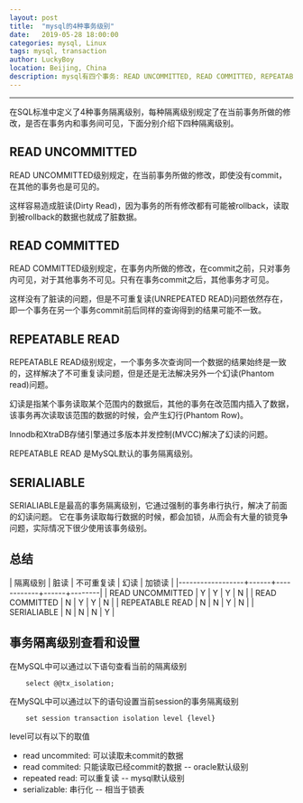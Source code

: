 ```yaml
---
layout: post
title:  "mysql的4种事务级别"
date:   2019-05-28 18:00:00
categories: mysql, Linux
tags: mysql, transaction
author: LuckyBoy
location: Beijing, China
description: mysql有四个事务: READ UNCOMMITTED, READ COMMITTED, REPEATABLE READ和SERIALIABLE; 不同级别在效率和事务的隔离性上表现有所不同。
---
```

---


在SQL标准中定义了4种事务隔离级别，每种隔离级别规定了在当前事务所做的修改，是否在事务内和事务间可见，下面分别介绍下四种隔离级别。

## READ UNCOMMITTED

READ UNCOMMITTED级别规定，在当前事务所做的修改，即使没有commit，在其他的事务也是可见的。

这样容易造成脏读(Dirty Read)，因为事务的所有修改都有可能被rollback，读取到被rollback的数据也就成了脏数据。


## READ COMMITTED

READ COMMITTED级别规定，在事务内所做的修改，在commit之前，只对事务内可见，对于其他事务不可见。只有在事务commit之后，其他事务才可见。

这样没有了脏读的问题，但是不可重复读(UNREPEATED READ)问题依然存在，即一个事务在另一个事务commit前后同样的查询得到的结果可能不一致。


## REPEATABLE READ

REPEATABLE READ级别规定，一个事务多次查询同一个数据的结果始终是一致的，这样解决了不可重复读问题，但是还是无法解决另外一个幻读(Phantom read)问题。

幻读是指某个事务读取某个范围内的数据后，其他的事务在改范围内插入了数据，该事务再次读取该范围的数据的时候，会产生幻行(Phantom Row)。

Innodb和XtraDB存储引擎通过多版本并发控制(MVCC)解决了幻读的问题。

REPEATABLE READ 是MySQL默认的事务隔离级别。


## SERIALIABLE 

SERIALIABLE是最高的事务隔离级别，它通过强制的事务串行执行，解决了前面的幻读问题。
它在事务读取每行数据的时候，都会加锁，从而会有大量的锁竞争问题，实际情况下很少使用该事务级别。


## 总结

| 隔离级别         | 脏读 | 不可重复读 | 幻读 | 加锁读 |
|------------------+------+------------+------+--------|
| READ UNCOMMITTED | Y    | Y          | Y    | N      |
| READ COMMITTED   | N    | Y          | Y    | N      |
| REPEATABLE READ  | N    | N          | Y    | N      |
| SERIALIABLE      | N    | N          | N    | Y      |


## 事务隔离级别查看和设置

在MySQL中可以通过以下语句查看当前的隔离级别

```mysql
    select @@tx_isolation;
```

在MySQL中可以通过以下的语句设置当前session的事务隔离级别

```mysql
    set session transaction isolation level {level}
```

level可以有以下的取值
* read uncommited: 可以读取未commit的数据
* read commited: 只能读取已经commit的数据 -- oracle默认级别
* repeated read: 可以重复读 -- mysql默认级别
* serializable: 串行化 -- 相当于锁表
